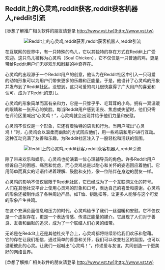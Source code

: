 ## **Reddit上的心灵鸡,reddit获客,reddit获客机器人,reddit引流**

[😍想了解推广相关软件的朋友请登录 http://www.vst.tw](http://www.vst.tw)

 <center><img src="https://vst.tw/MP4/tuiguang/png/6.png" alt="Reddit上的心灵鸡,reddit获客,reddit获客机器人,reddit引流"></center>

在互联网的世界中，有一只特殊的鸟儿，它以其独特的存在方式在Reddit上广受欢迎。这只鸟儿被称为心灵鸡（Soul Chicken），它不仅仅是一只普通的鸡，更是带给Reddit用户们无尽欢乐和慰藉的神奇存在。

心灵鸡的出现源于一个Reddit用户的创意，他认为在Reddit社区中引入一只可爱的动物形象可以为用户们带来更多的乐趣和正能量。于是，他设计了心灵鸡的形象并发布到了Reddit社区。没想到，这只可爱的鸟儿很快赢得了广大用户的喜爱和认可，成为了Reddit的宠儿。

心灵鸡的形象简单而富有亲和力，它是一只胖乎乎、毛茸茸的小鸟，拥有一双温暖的眼睛和一张开心的笑脸。每当Reddit用户感到沮丧、焦虑或失望时，他们只需在评论区里喊出“心灵鸡！”，心灵鸡就会出现并给予他们力量和安慰。

心灵鸡不仅仅是一个形象，它还有着独特的语言和行为。当用户喊出“心灵鸡！”时，心灵鸡会以温柔而幽默的方式回应他们，用一些鸡语和用户进行互动。这种互动充满了友善和乐趣，为Reddit社区注入了一股轻松和活跃的氛围。

 <center><img src="https://vst.tw/MP4/tuiguang/png/7.png" alt="Reddit上的心灵鸡,reddit获客,reddit获客机器人,reddit引流"></center>

除了带来欢乐和娱乐，心灵鸡也扮演着一位心理辅导员的角色。许多Reddit用户倾诉自己的困惑、痛苦和忧虑，而心灵鸡总是以耐心和关怀的姿态回应着他们。它用简单而真实的话语传递着理解、鼓励和支持，像一位陪伴在身边的朋友一样。

心灵鸡的影响不仅仅局限于Reddit社区，它已经成为了一个互联网文化的符号。人们在其他社交平台上使用心灵鸡的形象和口号，表达自己的喜爱和感谢。心灵鸡的形象还被制作成了各种周边产品，如T恤、钥匙扣等，让更多人能够与这个可爱的形象产生共鸣。

在这个充满负面信息和压力的时代，心灵鸡给予了我们一丝温暖和安慰。它不仅仅是一个虚拟存在，更是一个表达情感、传递正能量的媒介。它展现了人们对于善良、友善和幽默的追求，成为了一个联结人们心灵的纽带。

无论是在Reddit上还是其他社交平台上，心灵鸡都将继续带给我们欢乐和慰藉。它的存在让我们相信，通过简单的善意和关怀，我们可以改变社区的氛围，也可以温暖彼此的心灵。让我们一起喊出“心灵鸡！”，传递爱与友谊，共同创造一个更美好的网络世界。

[😍想了解推广相关软件的朋友请登录 http://www.vst.tw](http://www.vst.tw)



